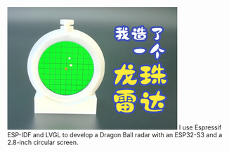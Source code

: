 ![image](https://github.com/1DaYuStudio/DargonBallRadar/blob/main/picture/radar.png)
I use Espressif ESP-IDF and LVGL to develop a Dragon Ball radar with an ESP32-S3 and a 2.8-inch circular screen.

